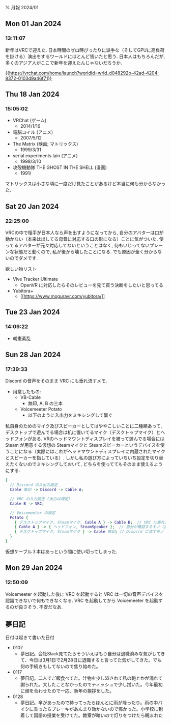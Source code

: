 % 月報 2024/01

## Mon 01 Jan 2024
### 13:11:07

新年はVRCで迎えた.
日本時間のゼロ時ぴったりに派手な（そしてGPUに高負荷を掛ける）演出をするワールドにほとんど皆いたと思う.
日本人はもちろんだが, 多くのアジア人がここで新年を迎えたんじゃないだろうか.

{{https://vrchat.com/home/launch?worldId=wrld_d048292b-42ad-4204-9372-0103d9a46f71}}

## Thu 18 Jan 2024
### 15:05:02

- VRChat (ゲーム)
  - 2014/1/16
- 電脳コイル (アニメ)
  - 2007/5/12
- The Matrix (映画; マトリックス)
  - 1999/3/31
- serial experiments lain (アニメ)
  - 1998/3/10
- 攻殻機動隊 THE GHOST IN THE SHELL (漫画)
  - 1991/

マトリックスは小さな頃に一度だけ見たことがあるけど本当に何も分からなかった.

## Sat 20 Jan 2024
### 22:25:00

VRCの中で相手が日本人なら声を出すようになってから,
自分のアバターは口が動かない（本来は出してる母音に対応する口の形になる）ことに気がついた.
使ってるアバターが元々対応してないということはなく, 何もいじってないプレーンな状態だと動くので,
私が後から壊したことになる.
でも原因が全く分からないのでダメです.

欲しい物リスト

- Vive Tracker Ultimate
  - OpenVR に対応したらそのレビューを見て買う決断をしたいと思ってる
- Yubitora+
  - [[https://www.moguravr.com/yubitora/]]

## Tue 23 Jan 2024
### 14:09:22

- 朝憲紊乱

## Sun 28 Jan 2024
### 17:39:33

Discord の音声をそのまま VRC にも垂れ流すメモ.

- 用意したもの:
  - VB-Cable
    - 無印, A, B の三本
  - Voicemeeter Potato
    - 以下のように入出力をミキシングして繋ぐ

私自身のためのマイク及びスピーカーとしてはややこしいことに二種類あって,
デスクトップで遊んでる場合は机に置いてるマイク（デスクトップマイク）とヘッドフォンがある.
VRのヘッドマウントディスプレイを被って遊んでる場合には Steam が用意する仮想の Steamマイクと Steamスピーカーというデバイスを使うことになる（実際にはこれがヘッドマウントディスプレイに内蔵されたマイクとスピーカーを指している）.
しかし私の遊び方によっていちいち設定を切り替えたくないのでミキシングしておいて, どちらを使っててもそのまま使えるようにする.

```dot
{
  // Discord の入出力設定
  Cable 無印 -> Discord -> Cable A;

  // VRC の入力設定 (出力は規定）
  Cable B -> VRC;

  // Voicemeeter の設定
  Potato {
    { デスクトップマイク, Steamマイク, Cable A } -> Cable B;  // VRC に垂れ流すモノ
    { Cable A } -> { ヘッドフォン, SteamSpeaker };  // 自分が確認するモノ（自分の声以外）
    { デスクトップマイク, Steamマイク } -> Cable 無印; // Disocrd に流すモノ（自分の声）
  }
}
```

仮想ケーブル３本はあっという間に使い切ってしまった.

## Mon 29 Jan 2024
### 12:50:09

Voicemeeter を起動した後に VRC を起動すると VRC は一切の音声デバイスを認識できないで何もできなくなる.
VRC を起動してから Voicemeeter を起動するのが良さそう.
不安だなあ.

## 夢日記

日付は起きて書いた日付

- 0107
  - 夢日記。会社Slack見てたらそういえばもう自分は退職済みな気がしてきて、今日は3月1日で2月28日に退職すると言ってた気がしてきた。でも何の手続きもしてないので焦り始めた。
- 0117
  - 夢日記。二人でご飯食べてた。汁物を少し溢されて私の鞄とかが濡れて謝られた。大したことなかったのでティッシュで少し拭いた。今年最初に顔を合わせたので一応、新年の挨拶をした。
- 0128
  - 夢日記。傘があったので持ってったらほんとに雨が降ったり。雨の中バイクに乗ったらブレーキがあんまり効かないので怖かった。小学校に到着して国語の授業を受けてた。教室が暗いので灯りをつけたら睨まれた
